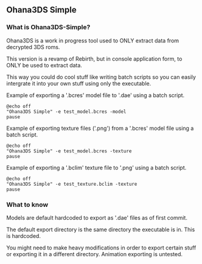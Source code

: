 ## **Ohana3DS Simple**

### **What is Ohana3DS-Simple?**

Ohana3DS is a work in progress tool used to ONLY extract data from decrypted 3DS roms.

This version is a revamp of Rebirth, but in console application form, to ONLY be used to extract data.

This way you could do cool stuff like writing batch scripts so you can easily intergrate it into your own stuff using only the executable.

Example of exporting a '.bcres' model file to '.dae' using a batch script.
```
@echo off
"Ohana3DS Simple" -e test_model.bcres -model
pause
```

Example of exporting texture files ('.png') from a '.bcres' model file using a batch script.
```
@echo off
"Ohana3DS Simple" -e test_model.bcres -texture
pause
```

Example of exporting a '.bclim' texture file to '.png' using a batch script.
```
@echo off
"Ohana3DS Simple" -e test_texture.bclim -texture
pause
```

### **What to know**

Models are default hardcoded to export as '.dae' files as of first commit.

The default export directory is the same directory the executable is in. This is hardcoded.

You might need to make heavy modifications in order to export certain stuff or exporting it in a different directory. Animation exporting is untested.
